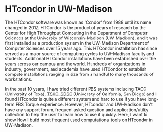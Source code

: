 # HTcondor in UW-Madison

The HTCondor software was known as 'Condor' from 1988 until its name changed in 2012. HTCondor is the product of years of research by the Center for High Throughput Computing in the Department of Computer Sciences at the University of Wisconsin-Madison (UW-Madison), and it was first installed as a production system in the UW-Madison Department of Computer Sciences over 15 years ago. This HTCondor installation has since served as a major source of computing cycles to UW-Madison faculty and students. Additional HTCondor installations have been established over the years across our campus and the world. Hundreds of organizations in industry, government, and academia have used HTCondor to establish compute installations ranging in size from a handful to many thousands of workstations.

In the past 10 years, I have tried different PBS systems including TACC (University of Texa), [TSCC-SDSC](https://www.sdsc.edu/support/user_guides/tscc.html) (University of California, San Diego) and I found HTcondor is quite a different system and hard to use if you have long-term PBS Torque experience. However, HTcondor and UW-Madison don't have any support forum, frequent asked question and application/utility collection to help the user to learn how to use it quickly. Here, I want to show How I build most frequent used computational tools on HTcondor in UW-Madison.
